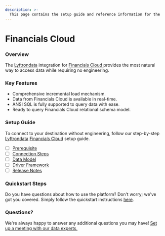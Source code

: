 ```yaml
---
description: >-
  This page contains the setup guide and reference information for the Financials Cloud source connector.
---
```


# Financials Cloud

### Overview

The [Lyftrondata](https://www.lyftrondata.com/) integration for [Financials Cloud](https://www.lyftrondata.com/integration/financials-cloud/)[ ](https://www.lyftrondata.com/integration/financials-cloud/)provides the most natural way to access data while requiring no engineering.

### Key Features

* Comprehensive incremental load mechanism.
* Data from Financials Cloud is available in real-time.&#x20;
* ANSI SQL is fully supported to query data with ease.
* Ready to query Financials Cloud relational schema model.

### Setup Guide

To connect to your destination without engineering, follow our step-by-step [Lyftrondata](https://www.lyftrondata.com/)  [Financials Cloud](https://www.lyftrondata.com/integration/financials-cloud/) setup guide.

* [ ] [Prerequisite](../../finance-analytics/financials-cloud/prerequisite.md)
* [ ] [Connection Steps](../../finance-analytics/financials-cloud/connection-steps.md)
* [ ] [Data Model](../../finance-analytics/financials-cloud/data-model/)
* [ ] [Driver Framework](../../finance-analytics/financials-cloud/driver-framework/)
* [ ] [Release Notes](../../finance-analytics/financials-cloud/release-notes.md)

### Quickstart Steps

Do you have questions about how to use the platform? Don't worry; we've got you covered. Simply follow the quickstart instructions [here](../../../quickstart-steps.md).

### Questions? <a href="#questions" id="questions"></a>

We're always happy to answer any additional questions you may have! [Set up a meeting with our data experts.](https://www.lyftrondata.com/book-a-meeting/)

